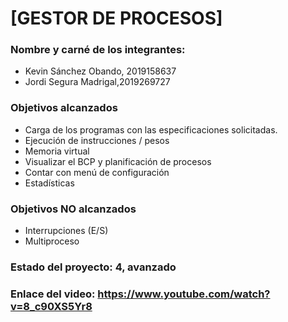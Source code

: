 # [GESTOR DE PROCESOS]
### Nombre y carné de los integrantes: 
- Kevin Sánchez Obando, 2019158637
- Jordi Segura Madrigal,2019269727

### Objetivos alcanzados
- Carga de los programas con las especificaciones solicitadas.
- Ejecución de instrucciones / pesos
- Memoria virtual 
- Visualizar el BCP y planificación de procesos 
- Contar con menú de configuración
- Estadísticas

### Objetivos NO alcanzados
- Interrupciones (E/S)
- Multiproceso

### Estado del proyecto: 4, avanzado
### Enlace del video: https://www.youtube.com/watch?v=8_c90XS5Yr8
